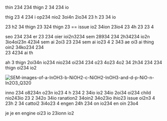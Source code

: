 thin 234 234 thign 2
34 234 io 

thig 
23 4
234 i op234 nio2 3oi4n 2io34 23
h 23
34 io 

 23 h2
 34   thign 
 23 
 324  thign 23 == issue  io2 34ion 23io4 23
 4h 23
 23 4 

seo 
234 234 er 
23 234 oier ioi2n3234 sem 28934 234
 2h34234 io2n 3io4oi23n 423i4      sem ai 2oi3 
 23 
 234 sem ai io23 4
  2
  343  ae oi3   ai thing oin2 34ko234 
   234  
   23 
   4234 ai th

   ah 3 thign 2oi34n io234 nio234 oi234 234 o23 4o23 4o2 34
   2h34 
   234 
   234  thign oi234 io2 

![SEM-images-of-a-InOH3-b-NiOH2-c-NiOH2-InOH3-and-d-p-NiO-n-In2O3_Q320](https://github.com/eduffield9/expert-system/assets/152788646/1ee605f5-80c0-4a46-8ab4-6543dd55720f)


inno 234 o8234n o23n io23 4
h 234
2 34io io2 34io 2oi34 oi234 child nio243io 23
2 342o 34io  ranation2 34oin2 34o23io  ihio23 issue oi2n3 4
23h 2
34
  cattoi2 3i4o23 4 engen 
  24h 234 on io234      en oin 23o4 

  je 
  je en engine oi23 io 23ionn io2 
